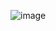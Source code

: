 ![image](https://user-images.githubusercontent.com/113944302/236705996-8b91dce4-0a40-4d22-807b-d2d53bd02b7f.png)
